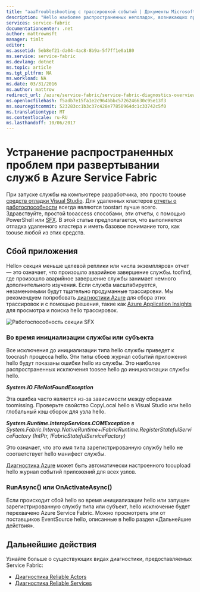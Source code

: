 ```yaml
---
title: "aaaTroubleshooting с трассировкой событий | Документы Microsoft"
description: "Hello наиболее распространенных неполадок, возникающих при развертывании службы в Microsoft Azure Service Fabric."
services: service-fabric
documentationcenter: .net
author: mattrowmsft
manager: timlt
editor: 
ms.assetid: 5eb8ef21-da04-4ac8-8b9a-5f7ff1e0a180
ms.service: service-fabric
ms.devlang: dotnet
ms.topic: article
ms.tgt_pltfrm: NA
ms.workload: NA
ms.date: 03/31/2016
ms.author: mattrow
redirect_url: /azure/service-fabric/service-fabric-diagnostics-overview
ms.openlocfilehash: f5adb7e15fa1e2c964bbbc5726246630c95e13f3
ms.sourcegitcommit: 523283cc1b3c37c428e77850964dc1c33742c5f0
ms.translationtype: MT
ms.contentlocale: ru-RU
ms.lasthandoff: 10/06/2017
---
```

# <a name="troubleshoot-common-issues-when-you-deploy-services-on-azure-service-fabric"></a>Устранение распространенных проблем при развертывании служб в Azure Service Fabric
При запуске службы на компьютере разработчика, это просто toouse [средств отладки Visual Studio](service-fabric-diagnostics-how-to-monitor-and-diagnose-services-locally.md). Для удаленных кластеров [отчеты о работоспособности](service-fabric-view-entities-aggregated-health.md) всегда являются toostart лучше всего. Здравствуйте, простой tooaccess способами, эти отчеты, с помощью PowerShell или [SFX](service-fabric-visualizing-your-cluster.md). В этой статье предполагается, что выполняется отладка удаленного кластера и иметь базовое понимание того, как toouse любой из этих средств.

## <a name="application-crash"></a>Сбой приложения
Hello» секция меньше целевой реплики или числа экземпляров» отчет — это означает, что произошло аварийное завершение службы. toofind, где произошло аварийное завершение службы занимает немного дополнительного изучения. Если служба масштабируется, незаменимыми будут тщательно продуманные трассировки.  Мы рекомендуем попробовать [диагностики Azure](service-fabric-diagnostics-how-to-setup-wad.md) для сбора этих трассировок и с помощью решения, такие как [Azure Application Insights](https://azure.microsoft.com/services/application-insights/) для просмотра и поиска hello трассировок.

![Работоспособность секции SFX](./media/service-fabric-diagnostics-troubleshoot-common-scenarios/crashNewApp.png)

### <a name="during-service-or-actor-initialization"></a>Во время инициализации службы или субъекта
Все исключения до инициализации типа hello службы приведет к toocrash процесса hello. Эти типы сбоев журнал событий приложения hello будут показаны ошибки hello из службы.
Это наиболее распространенных исключения toosee hello до инициализации службы hello.

***System.IO.FileNotFoundException***

Эта ошибка часто является из-за зависимости между сборками toomissing. Проверьте свойство CopyLocal hello в Visual Studio или hello глобальный кэш сборок для узла hello.

***System.Runtime.InteropServices.COMException*** *в System.Fabric.Interop.NativeRuntime+IFabricRuntime.RegisterStatefulServiceFactory (IntPtr, IFabricStatefulServiceFactory)*

 Это означает, что это имя типа зарегистрированную службу hello не соответствует hello манифест службы.

[Диагностика Azure](service-fabric-diagnostics-how-to-setup-wad.md) может быть автоматически настроенного tooupload hello журнал событий приложений для всех узлов.

### <a name="runasync-or-onactivateasync"></a>RunAsync() или OnActivateAsync()
Если происходит сбой hello во время инициализации hello или запущен зарегистрированную службу типа или субъект, hello исключение будет перехвачено Azure Service Fabric. Можно просмотреть эти от поставщиков EventSource hello, описанные в hello раздел «Дальнейшие действия».

## <a name="next-steps"></a>Дальнейшие действия
Узнайте больше о существующих видах диагностики, предоставляемых Service Fabric:

* [Диагностика Reliable Actors](service-fabric-reliable-actors-diagnostics.md)
* [Диагностика Reliable Services](service-fabric-reliable-services-diagnostics.md)

